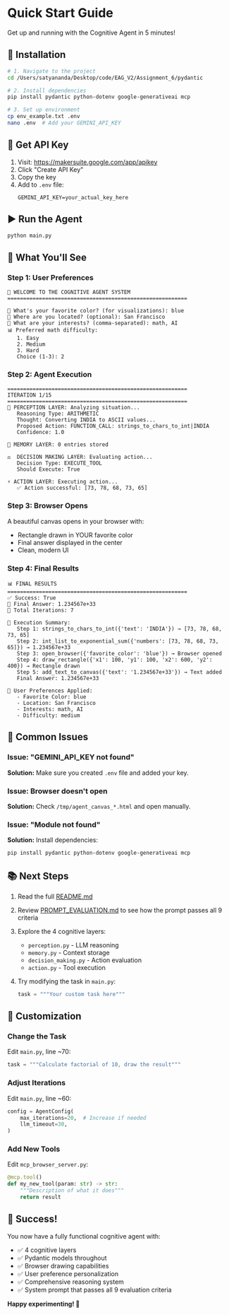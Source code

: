 # Quick Start Guide

Get up and running with the Cognitive Agent in 5 minutes!

## 🚀 Installation

```bash
# 1. Navigate to the project
cd /Users/satyananda/Desktop/code/EAG_V2/Assignment_6/pydantic

# 2. Install dependencies
pip install pydantic python-dotenv google-generativeai mcp

# 3. Set up environment
cp env_example.txt .env
nano .env  # Add your GEMINI_API_KEY
```

## 🔑 Get API Key

1. Visit: https://makersuite.google.com/app/apikey
2. Click "Create API Key"
3. Copy the key
4. Add to `.env` file:
   ```
   GEMINI_API_KEY=your_actual_key_here
   ```

## ▶️ Run the Agent

```bash
python main.py
```

## 🎯 What You'll See

### Step 1: User Preferences
```
🎯 WELCOME TO THE COGNITIVE AGENT SYSTEM
=========================================================

🎨 What's your favorite color? (for visualizations): blue
📍 Where are you located? (optional): San Francisco
🎯 What are your interests? (comma-separated): math, AI
📊 Preferred math difficulty:
   1. Easy
   2. Medium
   3. Hard
   Choice (1-3): 2
```

### Step 2: Agent Execution
```
=========================================================
ITERATION 1/15
=========================================================
🧠 PERCEPTION LAYER: Analyzing situation...
   Reasoning Type: ARITHMETIC
   Thought: Converting INDIA to ASCII values...
   Proposed Action: FUNCTION_CALL: strings_to_chars_to_int|INDIA
   Confidence: 1.0

💾 MEMORY LAYER: 0 entries stored

⚖️  DECISION MAKING LAYER: Evaluating action...
   Decision Type: EXECUTE_TOOL
   Should Execute: True

⚡ ACTION LAYER: Executing action...
   ✅ Action successful: [73, 78, 68, 73, 65]
```

### Step 3: Browser Opens
A beautiful canvas opens in your browser with:
- Rectangle drawn in YOUR favorite color
- Final answer displayed in the center
- Clean, modern UI

### Step 4: Final Results
```
📊 FINAL RESULTS
=========================================================
✅ Success: True
🎯 Final Answer: 1.234567e+33
🔄 Total Iterations: 7

📝 Execution Summary:
   Step 1: strings_to_chars_to_int({'text': 'INDIA'}) → [73, 78, 68, 73, 65]
   Step 2: int_list_to_exponential_sum({'numbers': [73, 78, 68, 73, 65]}) → 1.234567e+33
   Step 3: open_browser({'favorite_color': 'blue'}) → Browser opened
   Step 4: draw_rectangle({'x1': 100, 'y1': 100, 'x2': 600, 'y2': 400}) → Rectangle drawn
   Step 5: add_text_to_canvas({'text': '1.234567e+33'}) → Text added
   Final Answer: 1.234567e+33

🎨 User Preferences Applied:
   - Favorite Color: blue
   - Location: San Francisco
   - Interests: math, AI
   - Difficulty: medium
```

## 🐛 Common Issues

### Issue: "GEMINI_API_KEY not found"
**Solution:** Make sure you created `.env` file and added your key.

### Issue: Browser doesn't open
**Solution:** Check `/tmp/agent_canvas_*.html` and open manually.

### Issue: "Module not found"
**Solution:** Install dependencies:
```bash
pip install pydantic python-dotenv google-generativeai mcp
```

## 📚 Next Steps

1. Read the full [README.md](README.md)
2. Review [PROMPT_EVALUATION.md](PROMPT_EVALUATION.md) to see how the prompt passes all 9 criteria
3. Explore the 4 cognitive layers:
   - `perception.py` - LLM reasoning
   - `memory.py` - Context storage
   - `decision_making.py` - Action evaluation
   - `action.py` - Tool execution

4. Try modifying the task in `main.py`:
   ```python
   task = """Your custom task here"""
   ```

## 🎨 Customization

### Change the Task
Edit `main.py`, line ~70:
```python
task = """Calculate factorial of 10, draw the result"""
```

### Adjust Iterations
Edit `main.py`, line ~60:
```python
config = AgentConfig(
    max_iterations=20,  # Increase if needed
    llm_timeout=30,
)
```

### Add New Tools
Edit `mcp_browser_server.py`:
```python
@mcp.tool()
def my_new_tool(param: str) -> str:
    """Description of what it does"""
    return result
```

## 🎉 Success!

You now have a fully functional cognitive agent with:
- ✅ 4 cognitive layers
- ✅ Pydantic models throughout
- ✅ Browser drawing capabilities
- ✅ User preference personalization
- ✅ Comprehensive reasoning system
- ✅ System prompt that passes all 9 evaluation criteria

**Happy experimenting! 🚀**

